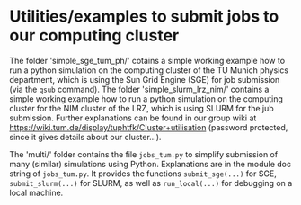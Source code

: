 # Utilities/examples to submit jobs to our computing cluster

The folder 'simple_sge_tum_ph/' cotains a simple working example how to run a python simulation on the computing cluster of the TU Munich physics department, which is using the Sun Grid Engine (SGE) for job submission (via the `qsub` command). 
The folder 'simple_slurm_lrz_nim/' contains a simple working example how to run a python simulation on the computing cluster for the NIM cluster of the LRZ, which is using SLURM for the jub submission. 
Further explanations can be found in our group wiki at https://wiki.tum.de/display/tuphtfk/Cluster+utilisation 
(password protected, since it gives details about our cluster...).

The 'multi/' folder contains the file `jobs_tum.py` to simplify submission of many (similar) simulations using Python. 
Explanations are in the module doc string of `jobs_tum.py`. 
It provides the functions `submit_sge(...)` for SGE, `submit_slurm(...)` for SLURM, 
as well as `run_local(...)` for debugging on a local machine.
